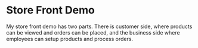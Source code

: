 # Store Front Demo

My store front demo has two parts. There is customer side, where products can be viewed and orders can be placed, and the business side where employees can setup products and process orders. 
